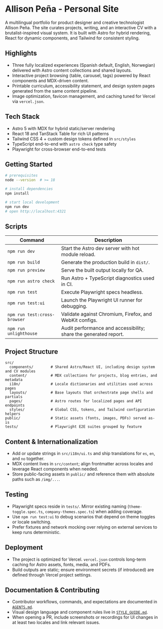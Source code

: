 # Allison Peña - Personal Site

A multilingual portfolio for product designer and creative technologist Allison Peña. The site curates projects, writing, and an interactive CV with a brutalist-inspired visual system. It is built with Astro for hybrid rendering, React for dynamic components, and Tailwind for consistent styling.

## Highlights
- Three fully localized experiences (Spanish default, English, Norwegian) delivered with Astro content collections and shared layouts.
- Interactive project browsing (table, carousel, tags) powered by React components and MDX-driven content.
- Printable curriculum, accessibility statement, and design system pages generated from the same content pipeline.
- Image optimization, favicon management, and caching tuned for Vercel via `vercel.json`.

## Tech Stack
- Astro 5 with MDX for hybrid static/server rendering
- React 18 and TanStack Table for rich UI patterns
- Tailwind CSS 4 + custom design tokens defined in `src/styles`
- TypeScript end-to-end with `astro check` type safety
- Playwright for cross-browser end-to-end tests

## Getting Started
```bash
# prerequisites
node --version  # >= 18

# install dependencies
npm install

# start local development
npm run dev
# open http://localhost:4321
```

## Scripts
| Command | Description |
| --- | --- |
| `npm run dev` | Start the Astro dev server with hot module reload. |
| `npm run build` | Generate the production build in `dist/`. |
| `npm run preview` | Serve the built output locally for QA. |
| `npm run astro check` | Run Astro + TypeScript diagnostics used in CI. |
| `npm run test` | Execute Playwright specs headless. |
| `npm run test:ui` | Launch the Playwright UI runner for debugging. |
| `npm run test:cross-browser` | Validate against Chromium, Firefox, and WebKit configs. |
| `npm run unlighthouse` | Audit performance and accessibility; share the generated report. |

## Project Structure
```text
src/
  components/        # Shared Astro/React UI, including design system and CV modules
  content/           # MDX collections for projects, blog entries, and metadata
  i18n/              # Locale dictionaries and utilities used across pages
  layouts/           # Base layouts that orchestrate page shells and partials
  pages/             # Astro routes for localized pages and API endpoints
  styles/            # Global CSS, tokens, and Tailwind configuration helpers
public/              # Static assets (fonts, images, PDFs) served as-is
tests/               # Playwright E2E suites grouped by feature
```

## Content & Internationalization
- Add or update strings in `src/i18n/ui.ts` and ship translations for `es`, `en`, and `no` together.
- MDX content lives in `src/content`; align frontmatter across locales and leverage React components when needed.
- Store public-facing assets in `public/` and reference them with absolute paths such as `/img/...`.

## Testing
- Playwright specs reside in `tests/`. Mirror existing naming (`theme-toggle.spec.ts`, `company-themes.spec.ts`) when adding coverage.
- Use `npm run test:ui` to debug scenarios that depend on theme toggles or locale switching.
- Prefer fixtures and network mocking over relying on external services to keep runs deterministic.

## Deployment
- The project is optimized for Vercel. `vercel.json` controls long-term caching for Astro assets, fonts, media, and PDFs.
- Build outputs are static; ensure environment secrets (if introduced) are defined through Vercel project settings.

## Documentation & Contributing
- Contributor workflows, commands, and expectations are documented in [`AGENTS.md`](AGENTS.md).
- Visual design language and component rules live in [`STYLE_GUIDE.md`](STYLE_GUIDE.md).
- When opening a PR, include screenshots or recordings for UI changes in at least two locales and link relevant issues.
